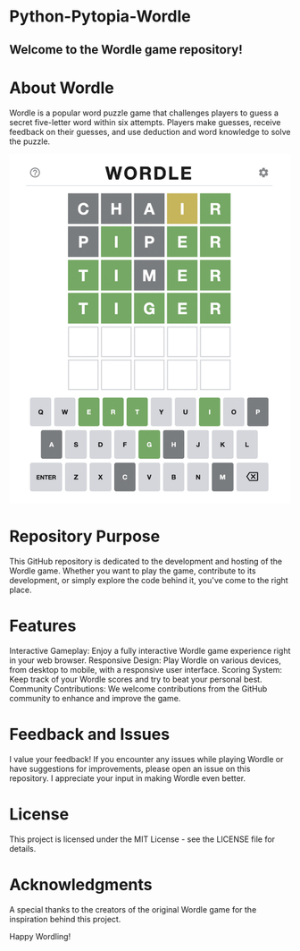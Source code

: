 # Python-Pytopia-Wordle
## Welcome to the Wordle game repository!

# About Wordle
Wordle is a popular word puzzle game that challenges players to guess a secret five-letter word within six attempts. Players make guesses, receive feedback on their guesses, and use deduction and word knowledge to solve the puzzle.

![Wordle Game](https://github.com/Saeedam02/Python-Pytopia-Wordle/blob/main/images/wordle.jpg)
# Repository Purpose
This GitHub repository is dedicated to the development and hosting of the Wordle game. Whether you want to play the game, contribute to its development, or simply explore the code behind it, you've come to the right place.

# Features
Interactive Gameplay: Enjoy a fully interactive Wordle game experience right in your web browser.
Responsive Design: Play Wordle on various devices, from desktop to mobile, with a responsive user interface.
Scoring System: Keep track of your Wordle scores and try to beat your personal best.
Community Contributions: We welcome contributions from the GitHub community to enhance and improve the game.

# Feedback and Issues
I value your feedback! If you encounter any issues while playing Wordle or have suggestions for improvements, please open an issue on this repository. I appreciate your input in making Wordle even better.

# License
This project is licensed under the MIT License - see the LICENSE file for details.

# Acknowledgments
A special thanks to the creators of the original Wordle game for the inspiration behind this project.

Happy Wordling!

